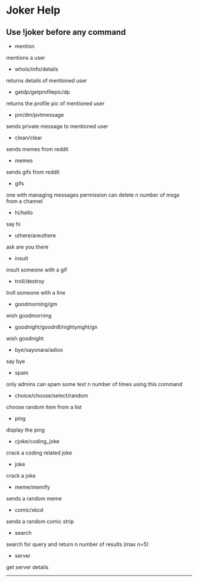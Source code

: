 # Joker Help
## Use !joker before any command
- mention

mentions a user
- whois/info/details

returns details of mentioned user
- getdp/getprofilepic/dp

returns the profile pic of mentioned user
- pm/dm/pvtmessage

sends private message to mentioned user
- clean/clear

sends memes from reddit
- memes <optional subreddit to fetch memes.Default=r/linuxmemes>
 
sends gifs from reddit
- gifs <optional subreddit to fetch gifs from. Default=r/gifs>

one with managing messages permission can delete n number of msgs from a channel
- hi/hello

say hi
- uthere/areuthere

ask are you there
- insult

insult someone with a gif
- troll/destroy

troll someone with a line
- goodmorning/gm

wish goodmorning
- goodnight/goodn8/nightynight/gn

wish goodnight
- bye/sayonara/adios

say bye
- spam

only admins can spam some text n number of times using this command
- choice/choose/select/random

choose random item from a list
- ping

display the ping
- cjoke/coding_joke

crack a coding related joke
- joke

crack a joke
- meme/memify

sends a random meme
- comic/xkcd

sends a random comic strip

- search

search for query and return n number of results (max n=5)
- server

get server details



---
